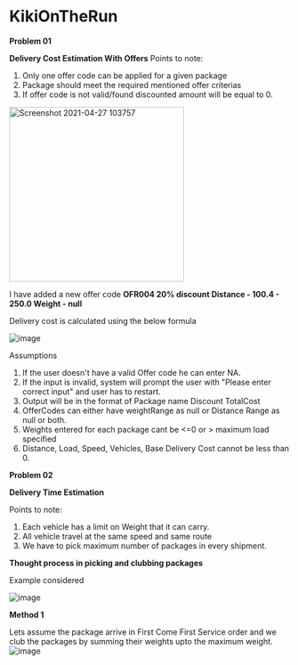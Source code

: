 # KikiOnTheRun

**Problem 01**

**Delivery Cost Estimation With Offers**
Points to note:

1. Only one offer code can be applied for a given package
2. Package should meet the required mentioned offer criterias
3. If offer code is not valid/found discounted amount will be equal to 0.

<img width="314" alt="Screenshot 2021-04-27 103757" src="https://user-images.githubusercontent.com/12389045/116703220-a70b3080-a9e7-11eb-9871-79e914e5c3cb.png">

I have added a new offer code **OFR004 20% discount Distance - 100.4 - 250.0 Weight - null**

Delivery cost is calculated using the below formula 

![image](https://user-images.githubusercontent.com/12389045/117232165-42fcc800-ae3e-11eb-9591-8614ee5b2019.png)

Assumptions 

1. If the user doesn't have a valid Offer code he can enter NA.
2. If the input is invalid, system will prompt the user with "Please enter correct input" and user has to restart.
4. Output will be in the format of Package name Discount TotalCost
5. OfferCodes can either have weightRange as null or Distance Range as null or both.
6. Weights entered for each package cant be <=0 or > maximum load specified 
7. Distance, Load, Speed, Vehicles, Base Delivery Cost cannot be less than 0. 

**Problem 02**

**Delivery Time Estimation**

Points to note:
1. Each vehicle has a limit on Weight that it can carry.
2. All vehicle travel at the same speed and same route
3. We have to pick maximum number of packages in every shipment.


**Thought process in picking and clubbing packages**

Example considered 

![image](https://user-images.githubusercontent.com/12389045/117234029-daafe580-ae41-11eb-80dd-bdbeb8ace2af.png)

**Method 1**

Lets assume the package arrive in First Come First Service order and we club the packages by summing their weights upto the maximum weight.
![image](https://user-images.githubusercontent.com/12389045/117238282-31212200-ae4a-11eb-810b-09bc7a088bc4.png)





